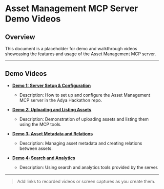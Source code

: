 # Asset Management MCP Server Demo Videos

## Overview
This document is a placeholder for demo and walkthrough videos showcasing the features and usage of the Asset Management MCP server.

---

## Demo Videos

- **[Demo 1: Server Setup & Configuration](#)**
  - Description: How to set up and configure the Asset Management MCP server in the Adya Hackathon repo.

- **[Demo 2: Uploading and Listing Assets](#)**
  - Description: Demonstration of uploading assets and listing them using the MCP tools.

- **[Demo 3: Asset Metadata and Relations](#)**
  - Description: Managing asset metadata and creating relations between assets.

- **[Demo 4: Search and Analytics](#)**
  - Description: Using search and analytics tools provided by the server.

---

> Add links to recorded videos or screen captures as you create them. 